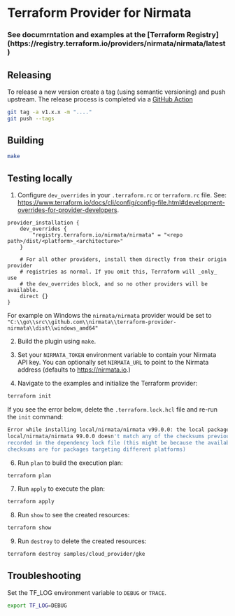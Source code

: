 # Terraform Provider for Nirmata

<h3> See documrntation and examples at the [Terraform Registry](https://registry.terraform.io/providers/nirmata/nirmata/latest) </h3>


## Releasing

To release a new version create a tag (using semantic versioning) and push upstream. The release process is completed via a [GitHub Action](.github/workflows/release.yml)

```bash
git tag -a v1.x.x -m "...."
git push --tags
```

## Building

```bash
make
```

## Testing locally

1. Configure `dev_overrides` in your `.terraform.rc` or `terraform.rc` file. See: https://www.terraform.io/docs/cli/config/config-file.html#development-overrides-for-provider-developers.

```hcl
provider_installation {
    dev_overrides {
        "registry.terraform.io/nirmata/nirmata" = "<repo path>/dist/<platform>_<architecture>"
    }

    # For all other providers, install them directly from their origin provider
    # registries as normal. If you omit this, Terraform will _only_ use
    # the dev_overrides block, and so no other providers will be available.
    direct {}
}
```

For example on Windows the `nirmata/nirmata` provider would be set to `"C:\\go\\src\\github.com\\nirmata\\terraform-provider-nirmata\\dist\\windows_amd64"`

2. Build the plugin using `make`.

3. Set your `NIRMATA_TOKEN` environment variable to contain your Nirmata API key. You can optionally set `NIRMATA_URL` to point to the Nirmata address (defaults to https://nirmata.io.)

4. Navigate to the examples and initialize the Terraform provider:

```bash
terraform init 
```

If you see the error below, delete the `.terraform.lock.hcl` file and re-run the `init` command:

```bash
Error while installing local/nirmata/nirmata v99.0.0: the local package for
local/nirmata/nirmata 99.0.0 doesn't match any of the checksums previously
recorded in the dependency lock file (this might be because the available
checksums are for packages targeting different platforms)
```

6. Run `plan` to build the execution plan:

```bash
terraform plan
```

7. Run `apply` to execute the plan:

```bash
terraform apply
```

8. Run `show` to see the created resources:

```bash
terraform show
```

9. Run `destroy` to delete the created resources:

````bash
terraform destroy samples/cloud_provider/gke
````

## Troubleshooting

Set the TF_LOG environment variable to `DEBUG` or `TRACE`.

```bash
export TF_LOG=DEBUG
```
